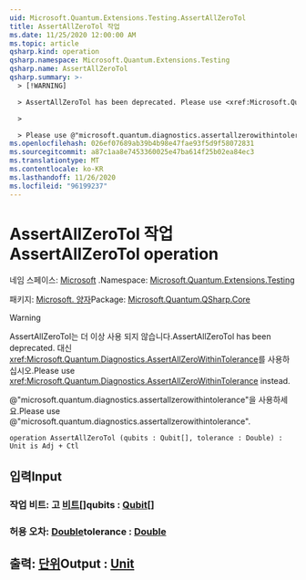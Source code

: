 ```yaml
---
uid: Microsoft.Quantum.Extensions.Testing.AssertAllZeroTol
title: AssertAllZeroTol 작업
ms.date: 11/25/2020 12:00:00 AM
ms.topic: article
qsharp.kind: operation
qsharp.namespace: Microsoft.Quantum.Extensions.Testing
qsharp.name: AssertAllZeroTol
qsharp.summary: >-
  > [!WARNING]

  > AssertAllZeroTol has been deprecated. Please use <xref:Microsoft.Quantum.Diagnostics.AssertAllZeroWithinTolerance> instead.

  >

  > Please use @"microsoft.quantum.diagnostics.assertallzerowithintolerance".
ms.openlocfilehash: 026ef07689ab39b4b98e47fae93f5d9f58072831
ms.sourcegitcommit: a87c1aa8e7453360025e47ba614f25b02ea84ec3
ms.translationtype: MT
ms.contentlocale: ko-KR
ms.lasthandoff: 11/26/2020
ms.locfileid: "96199237"
---
```

# <a name="assertallzerotol-operation"></a><span data-ttu-id="f6da6-102">AssertAllZeroTol 작업</span><span class="sxs-lookup"><span data-stu-id="f6da6-102">AssertAllZeroTol operation</span></span>

<span data-ttu-id="f6da6-103">네임 스페이스: [Microsoft](xref:Microsoft.Quantum.Extensions.Testing) .</span><span class="sxs-lookup"><span data-stu-id="f6da6-103">Namespace: [Microsoft.Quantum.Extensions.Testing](xref:Microsoft.Quantum.Extensions.Testing)</span></span>

<span data-ttu-id="f6da6-104">패키지: [Microsoft. 양자](https://nuget.org/packages/Microsoft.Quantum.QSharp.Core)</span><span class="sxs-lookup"><span data-stu-id="f6da6-104">Package: [Microsoft.Quantum.QSharp.Core](https://nuget.org/packages/Microsoft.Quantum.QSharp.Core)</span></span>


> [!WARNING]
> <span data-ttu-id="f6da6-105">AssertAllZeroTol는 더 이상 사용 되지 않습니다.</span><span class="sxs-lookup"><span data-stu-id="f6da6-105">AssertAllZeroTol has been deprecated.</span></span> <span data-ttu-id="f6da6-106">대신 <xref:Microsoft.Quantum.Diagnostics.AssertAllZeroWithinTolerance>를 사용하십시오.</span><span class="sxs-lookup"><span data-stu-id="f6da6-106">Please use <xref:Microsoft.Quantum.Diagnostics.AssertAllZeroWithinTolerance> instead.</span></span>
>
> <span data-ttu-id="f6da6-107">@"microsoft.quantum.diagnostics.assertallzerowithintolerance"을 사용하세요.</span><span class="sxs-lookup"><span data-stu-id="f6da6-107">Please use @"microsoft.quantum.diagnostics.assertallzerowithintolerance".</span></span>



```qsharp
operation AssertAllZeroTol (qubits : Qubit[], tolerance : Double) : Unit is Adj + Ctl
```


## <a name="input"></a><span data-ttu-id="f6da6-108">입력</span><span class="sxs-lookup"><span data-stu-id="f6da6-108">Input</span></span>

### <a name="qubits--qubit"></a><span data-ttu-id="f6da6-109">작업 비트: 고 [비트](xref:microsoft.quantum.lang-ref.qubit)[]</span><span class="sxs-lookup"><span data-stu-id="f6da6-109">qubits : [Qubit](xref:microsoft.quantum.lang-ref.qubit)[]</span></span>




### <a name="tolerance--double"></a><span data-ttu-id="f6da6-110">허용 오차: [Double](xref:microsoft.quantum.lang-ref.double)</span><span class="sxs-lookup"><span data-stu-id="f6da6-110">tolerance : [Double](xref:microsoft.quantum.lang-ref.double)</span></span>





## <a name="output--unit"></a><span data-ttu-id="f6da6-111">출력: [단위](xref:microsoft.quantum.lang-ref.unit)</span><span class="sxs-lookup"><span data-stu-id="f6da6-111">Output : [Unit](xref:microsoft.quantum.lang-ref.unit)</span></span>

